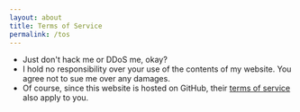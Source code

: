 ```yaml
---
layout: about
title: Terms of Service
permalink: /tos
---
```


* Just don't hack me or DDoS me, okay?
* I hold no responsibility over your use of the contents of my website. You agree not to sue me over any damages.
* Of course, since this website is hosted on GitHub, their [terms of service][gh-tos] also apply to you.

[gh-tos]: https://docs.github.com/en/free-pro-team@latest/github/site-policy/github-terms-of-service
